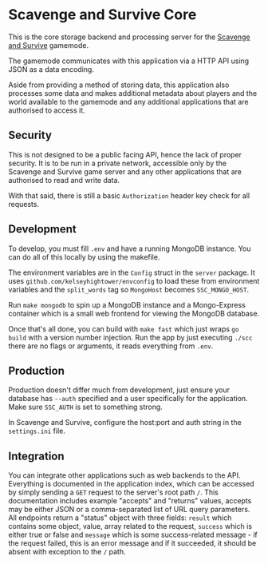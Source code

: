 # Scavenge and Survive Core

This is the core storage backend and processing server for the
[Scavenge and Survive](https://github.com/Southclaws/ScavengeSurvive) gamemode.

The gamemode communicates with this application via a HTTP API using JSON as a
data encoding.

Aside from providing a method of storing data, this application also processes
some data and makes additional metadata about players and the world available to
the gamemode and any additional applications that are authorised to access it.

## Security

This is not designed to be a public facing API, hence the lack of proper
security. It is to be run in a private network, accessible only by the Scavenge
and Survive game server and any other applications that are authorised to read
and write data.

With that said, there is still a basic `Authorization` header key check for all
requests.

## Development

To develop, you must fill `.env` and have a running MongoDB instance. You can do
all of this locally by using the makefile.

The environment variables are in the `Config` struct in the `server` package. It
uses `github.com/kelseyhightower/envconfig` to load these from environment
variables and the `split_words` tag so `MongoHost` becomes `SSC_MONGO_HOST`.

Run `make mongodb` to spin up a MongoDB instance and a Mongo-Express container
which is a small web frontend for viewing the MongoDB database.

Once that's all done, you can build with `make fast` which just wraps `go build`
with a version number injection. Run the app by just executing `./scc` there are
no flags or arguments, it reads everything from `.env`.

## Production

Production doesn't differ much from development, just ensure your database has
`--auth` specified and a user specifically for the application. Make sure
`SSC_AUTH` is set to something strong.

In Scavenge and Survive, configure the host:port and auth string in the
`settings.ini` file.

## Integration

You can integrate other applications such as web backends to the API. Everything
is documented in the application index, which can be accessed by simply sending
a `GET` request to the server's root path `/`. This documentation includes
example "accepts" and "returns" values, accepts may be either JSON or a
comma-separated list of URL query parameters. All endpoints return a "status"
object with three fields: `result` which contains some object, value, array
related to the request, `success` which is either true or false and `message`
which is some success-related message - if the request failed, this is an error
message and if it succeeded, it should be absent with exception to the `/` path.
